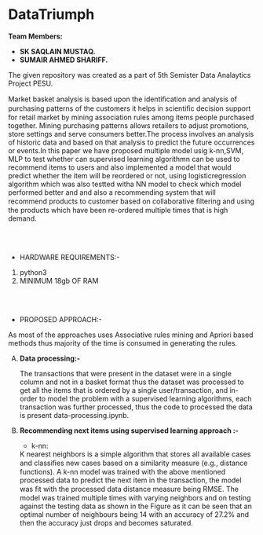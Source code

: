 # DataTriumph

<b>Team Members:</b> 
<ul>
<li><b>SK SAQLAIN MUSTAQ.</b></li>
<li><b>SUMAIR AHMED SHARIFF.</b></li>
</ul>
The given repository was created as a part of 5th Semister Data Analaytics Project PESU.


Market basket analysis is based upon the identiﬁcation and analysis of purchasing patterns of the customers it helps in scientiﬁc decision support for retail market by mining association rules among items people purchased together. Mining purchasing patterns allows retailers to adjust promotions, store settings and serve consumers better.The process involves an analysis of historic data and based on that analysis to predict the future occurrences or events.In this paper we have proposed multiple model usig k-nn,SVM, MLP to test whether can supervised learning algorithmn can be used to recommend items to users and also implemented a model that would predict whether the item will be reordered or not, using logisticregression algorithm which was also testted witha NN model to check which model performed better and and also a recommending system that will recommend products to customer based on collaborative ﬁltering and using the products which have been re-ordered multiple times that is high demand. 

<br/>
<br/>
<ul><li>HARDWARE REQUIREMENTS:-</li></ul>
<ul><li type=1>python3</li><li type=1>MINIMUM 18gb OF RAM</li></ul>
<br/>
<br/>
<ul><li>PROPOSED APPROACH:-</li></ul>
As most of the approaches uses Associative rules mining and Apriori based methods thus majority of the time is consumed in generating the rules.

<ul><li type='A'><b>Data processing:-</b></li> 
<p>The transactions that were present in the dataset were in a single column and not in a basket format thus the dataset was processed to get all the items that is ordered by a single user/transaction, and in-order to model the problem with a supervised learning algorithms, each transaction was further processed, thus the code to processed the data is present data-processing.ipynb. </p>
 
<li type='A'><b>Recommending next items using supervised learning approach :-</b></li>
 <ul><li> k-nn:</li></ul>K nearest neighbors is a simple algorithm that stores all available cases and classiﬁes new cases based on a similarity measure (e.g., distance functions). A k-nn model was trained with the above mentioned processed data to predict the next item in the transaction, the model was ﬁt with the processed data distance measure being RMSE. The model was trained multiple times with varying neighbors and on testing against the testing data as shown in the Figure as it can be seen that an optimal number of neighbours being 14 with an accuracy of 27.2% and then the accuracy just drops and becomes saturated. 
  
</ul>
